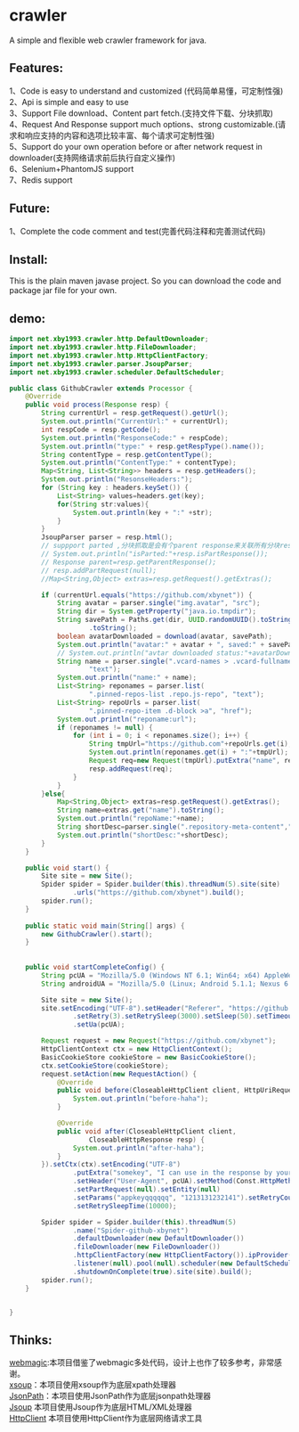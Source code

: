 # crawler
A simple and flexible web crawler framework for java.

## Features:
1、Code  is easy to understand and customized (代码简单易懂，可定制性强)     
2、Api is simple and easy to use         
3、Support File download、Content part fetch.(支持文件下载、分块抓取)          
4、Request And Response support much options、strong customizable.(请求和响应支持的内容和选项比较丰富、每个请求可定制性强)   
5、Support do your own operation before or after network request in downloader(支持网络请求前后执行自定义操作)        
6、Selenium+PhantomJS support     
7、Redis support      

## Future:
1、Complete the code comment and test(完善代码注释和完善测试代码)     

## Install:

This is the plain maven javase project. So you can download the code and package jar file for your own.

## demo:

```java
import net.xby1993.crawler.http.DefaultDownloader;
import net.xby1993.crawler.http.FileDownloader;
import net.xby1993.crawler.http.HttpClientFactory;
import net.xby1993.crawler.parser.JsoupParser;
import net.xby1993.crawler.scheduler.DefaultScheduler;

public class GithubCrawler extends Processor {
	@Override
	public void process(Response resp) {
		String currentUrl = resp.getRequest().getUrl();
		System.out.println("CurrentUrl:" + currentUrl);
		int respCode = resp.getCode();
		System.out.println("ResponseCode:" + respCode);
		System.out.println("type:" + resp.getRespType().name());
		String contentType = resp.getContentType();
		System.out.println("ContentType:" + contentType);
		Map<String, List<String>> headers = resp.getHeaders();
		System.out.println("ResonseHeaders:");
		for (String key : headers.keySet()) {
			List<String> values=headers.get(key);
			for(String str:values){
				System.out.println(key + ":" +str);
			}
		}
		JsoupParser parser = resp.html();
		// suppport parted ,分块抓取是会有个parent response来关联所有分块response
		// System.out.println("isParted:"+resp.isPartResponse());
		// Response parent=resp.getParentResponse();
		// resp.addPartRequest(null);
		//Map<String,Object> extras=resp.getRequest().getExtras();

		if (currentUrl.equals("https://github.com/xbynet")) {
			String avatar = parser.single("img.avatar", "src");
			String dir = System.getProperty("java.io.tmpdir");
			String savePath = Paths.get(dir, UUID.randomUUID().toString())
					.toString();
			boolean avatarDownloaded = download(avatar, savePath);
			System.out.println("avatar:" + avatar + ", saved:" + savePath);
			// System.out.println("avtar downloaded status:"+avatarDownloaded);
			String name = parser.single(".vcard-names > .vcard-fullname",
					"text");
			System.out.println("name:" + name);
			List<String> reponames = parser.list(
					".pinned-repos-list .repo.js-repo", "text");
			List<String> repoUrls = parser.list(
					".pinned-repo-item .d-block >a", "href");
			System.out.println("reponame:url");
			if (reponames != null) {
				for (int i = 0; i < reponames.size(); i++) {
					String tmpUrl="https://github.com"+repoUrls.get(i);
					System.out.println(reponames.get(i) + ":"+tmpUrl);
					Request req=new Request(tmpUrl).putExtra("name", reponames.get(i));
					resp.addRequest(req);
				}
			}
		}else{
			Map<String,Object> extras=resp.getRequest().getExtras();
			String name=extras.get("name").toString();
			System.out.println("repoName:"+name);
			String shortDesc=parser.single(".repository-meta-content","allText");
			System.out.println("shortDesc:"+shortDesc);
		}
	}

	public void start() {
		Site site = new Site();
		Spider spider = Spider.builder(this).threadNum(5).site(site)
				.urls("https://github.com/xbynet").build();
		spider.run();
	}
  
	public static void main(String[] args) {
		new GithubCrawler().start();
	}
  
  
	public void startCompleteConfig() {
		String pcUA = "Mozilla/5.0 (Windows NT 6.1; Win64; x64) AppleWebKit/537.36 (KHTML, like Gecko) Chrome/58.0.3029.110 Safari/537.36";
		String androidUA = "Mozilla/5.0 (Linux; Android 5.1.1; Nexus 6 Build/LYZ28E) AppleWebKit/537.36 (KHTML, like Gecko) Chrome/48.0.2564.23 Mobile Safari/537.36";

		Site site = new Site();
		site.setEncoding("UTF-8").setHeader("Referer", "https://github.com/")
				.setRetry(3).setRetrySleep(3000).setSleep(50).setTimeout(30000)
				.setUa(pcUA);

		Request request = new Request("https://github.com/xbynet");
		HttpClientContext ctx = new HttpClientContext();
		BasicCookieStore cookieStore = new BasicCookieStore();
		ctx.setCookieStore(cookieStore);
		request.setAction(new RequestAction() {
			@Override
			public void before(CloseableHttpClient client, HttpUriRequest req) {
				System.out.println("before-haha");
			}

			@Override
			public void after(CloseableHttpClient client,
					CloseableHttpResponse resp) {
				System.out.println("after-haha");
			}
		}).setCtx(ctx).setEncoding("UTF-8")
				.putExtra("somekey", "I can use in the response by your own")
				.setHeader("User-Agent", pcUA).setMethod(Const.HttpMethod.GET)
				.setPartRequest(null).setEntity(null)
				.setParams("appkeyqqqqqq", "1213131232141").setRetryCount(5)
				.setRetrySleepTime(10000);

		Spider spider = Spider.builder(this).threadNum(5)
				.name("Spider-github-xbynet")
				.defaultDownloader(new DefaultDownloader())
				.fileDownloader(new FileDownloader())
				.httpClientFactory(new HttpClientFactory()).ipProvider(null)
				.listener(null).pool(null).scheduler(new DefaultScheduler())
				.shutdownOnComplete(true).site(site).build();
		spider.run();
	}


}

```


## Thinks: 
[webmagic](https://github.com/code4craft/webmagic):本项目借鉴了webmagic多处代码，设计上也作了较多参考，非常感谢。     
[xsoup](https://github.com/code4craft/xsoup)：本项目使用xsoup作为底层xpath处理器      
[JsonPath](https://github.com/json-path/JsonPath)：本项目使用JsonPath作为底层jsonpath处理器    
[Jsoup](https://jsoup.org/) 本项目使用Jsoup作为底层HTML/XML处理器      
[HttpClient](http://hc.apache.org/) 本项目使用HttpClient作为底层网络请求工具    
